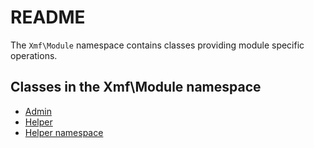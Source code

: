 # README

The `Xmf\Module` namespace contains classes providing module specific operations.

## Classes in the Xmf\Module namespace

* [Admin](admin.md)
* [Helper](helper.md)
* [Helper namespace](helper-ns.md)

